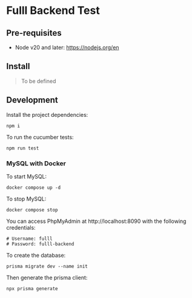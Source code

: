 # Fulll Backend Test

## Pre-requisites

- Node v20 and later: https://nodejs.org/en

## Install

> To be defined

## Development

Install the project dependencies:
```shell
npm i
```

To run the cucumber tests:
```shell
npm run test
```

### MySQL with Docker

To start MySQL:
```shell
docker compose up -d
```

To stop MySQL:
```shell
docker compose stop
```

You can access PhpMyAdmin at http://localhost:8090 with the following credentials:
```shell
# Username: fulll
# Password: fulll-backend
```

To create the database:
```shell
prisma migrate dev --name init
```

Then generate the prisma client:
```shell
npx prisma generate
```
